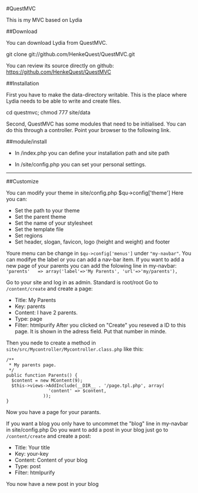 #QuestMVC

This is my MVC based on Lydia

##Download

You can download Lydia from QuestMVC.

git clone git://github.com/HenkeQuest/QuestMVC.git 

You can review its source directly on github: https://github.com/HenkeQuest/QuestMVC


##Installation

First you have to make the data-directory writable. This is the place where Lydia needs to be able to write and create files.

cd questmvc; chmod 777 site/data 

Second, QuestMVC has some modules that need to be initialised. You can do this through a controller. Point your browser to the following link.


##module/install 

* In /index.php you can define your installation path and site path

* In /site/config.php you can set your personal settings.


----------------------------

##Customize

You can modify your theme in site/config.php
$qu->config['theme']
Here you can:
* Set the path to your theme
* Set the parent theme
* Set the name of your stylesheet
* Set the template file
* Set regions
* Set header, slogan, favicon, logo (height and weight) and footer

Youre menu can be change in `$qu->config['menus']` under `"my-navbar"`.
You can modifye the label or you can add a nav-bar item. If you want to add 
a new page of your parents you can add the folowing line in my-navbar:
`'parents'   => array('label'=>'My Parents', 'url'=>'my/parents'),`

Go to your site and log in as admin. Standard is root/root
Go to `/content/create` and create a page:
* Title: My Parents
* Key: parents
* Content: I have 2 parents.
* Type: page
* Filter: htmlpurify
After you clicked on "Create" you reseved a ID to this page. It is shown in the adress field. Put that number in minde.

Then you nede to create a method in `site/src/Mycontroller/Mycontroller.class.php` like this:
```
/**
 * My parents page.
 */
public function Parents() {
  $content = new MContent(9);
  $this->views->AddInclude(__DIR__ . '/page.tpl.php', array(
                'content' => $content,
              ));
}
```
Now you have a page for your parants.

If you want a blog you only have to uncommet the "blog" line in my-navbar in site/config.php
Do you want to add a post in your blog just go to `/content/create` and create a post:
* Title: Your title
* Key: your-key
* Content: Content of your blog
* Type: post
* Filter: htmlpurify

You now have a new post in your blog
